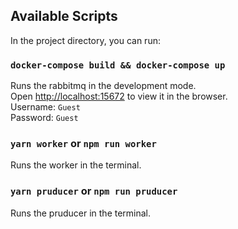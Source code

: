 ## Available Scripts

In the project directory, you can run:

### `docker-compose build && docker-compose up`

Runs the rabbitmq in the development mode.<br />
Open [http://localhost:15672](http://localhost:15672) to view it in the browser.<br />
Username: `Guest` <br />
Password: `Guest`

### `yarn worker` or `npm run worker`

Runs the worker in the terminal.<br />

### `yarn pruducer` or `npm run pruducer`

Runs the pruducer in the terminal.<br />
